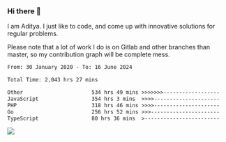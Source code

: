 ### Hi there 👋

I am Aditya. I just like to code, and come up with innovative solutions for regular problems.

Please note that a lot of work I do is on Gitlab and other branches than master, so my contribution graph will be complete mess.

<!--START_SECTION:waka-->

```txt
From: 30 January 2020 - To: 16 June 2024

Total Time: 2,043 hrs 27 mins

Other                      534 hrs 49 mins >>>>>>>------------------   26.17 %
JavaScript                 354 hrs 3 mins  >>>>---------------------   17.33 %
PHP                        318 hrs 46 mins >>>>---------------------   15.60 %
Go                         256 hrs 52 mins >>>----------------------   12.57 %
TypeScript                 80 hrs 36 mins  >------------------------   03.94 %
```

<!--END_SECTION:waka-->

![](https://komarev.com/ghpvc/?username=BrainBuzzer)
